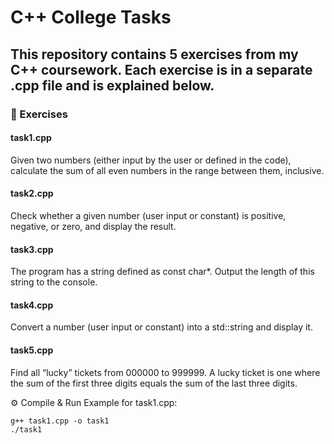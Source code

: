 # C++ College Tasks
## This repository contains 5 exercises from my C++ coursework. Each exercise is in a separate .cpp file and is explained below.

### 📌 Exercises

#### task1.cpp

Given two numbers (either input by the user or defined in the code), calculate the sum of all even numbers in the range between them, inclusive.

#### task2.cpp

Check whether a given number (user input or constant) is positive, negative, or zero, and display the result.

#### task3.cpp

The program has a string defined as const char*. Output the length of this string to the console.

#### task4.cpp

Convert a number (user input or constant) into a std::string and display it.

#### task5.cpp

Find all “lucky” tickets from 000000 to 999999. A lucky ticket is one where the sum of the first three digits equals the sum of the last three digits.

⚙️ Compile & Run
Example for task1.cpp:
```
g++ task1.cpp -o task1
./task1
